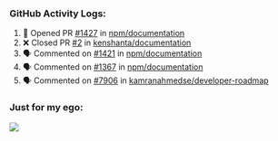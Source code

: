 

  <h3>GitHub Activity Logs:</h3>

  <!--START_SECTION:activity-->

1. 💪 Opened PR [#1427](https://github.com/npm/documentation/pull/1427) in [npm/documentation](https://github.com/npm/documentation)
2. ❌ Closed PR [#2](https://github.com/kenshanta/documentation/pull/2) in [kenshanta/documentation](https://github.com/kenshanta/documentation)
3. 🗣 Commented on [#1421](https://github.com/npm/documentation/issues/1421#issuecomment-2563570687) in [npm/documentation](https://github.com/npm/documentation)
4. 🗣 Commented on [#1367](https://github.com/npm/documentation/pull/1367#issuecomment-2563565969) in [npm/documentation](https://github.com/npm/documentation)
5. 🗣 Commented on [#7906](https://github.com/kamranahmedse/developer-roadmap/issues/7906#issuecomment-2562926850) in [kamranahmedse/developer-roadmap](https://github.com/kamranahmedse/developer-roadmap)
      <!--END_SECTION:activity-->




### Just for my ego:

![](https://komarev.com/ghpvc/?username=kenshanta&color=orange&style=for-the-badge)
